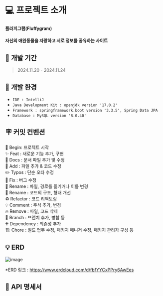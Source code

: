 
# 💻 프로젝트 소개
#### **플러피그램(Fluffygram)**
#### 자신의 애완동물을 자랑하고 서로 정보를 공유하는 사이트

## 🚀 개발 기간
> 2024.11.20 - 2024.11.24


## 🌱 개발 환경
- `IDE : IntelliJ`
- `Java Development Kit : openjdk version '17.0.2'`
- `Framework : springframework.boot version '3.3.5', Spring Data JPA`
- `Database : MySQL version '8.0.40'`

## 🪧 커밋 컨벤션
🎉 Begin: 프로젝트 시작 <br>
✨ Feat : 새로운 기능 추가, 구현<br>
📝 Docs : 문서 파일 추가 및 수정<br>
🔧 Add :  파일 추가 & 코드 수정<br>
✏️ Typos : 단순 오타 수정<br>
🐛 Fix : 버그 수정<br>
🚚 Rename : 파일, 경로를 옮기거나 이름 변경<br>
🎨 Rename : 코드의 구조, 형태 개선<br>
♻️ Refactor : 코드 리팩토링<br>
💡 Comment : 주석 추가, 변경<br>
🔥 Remove : 파일, 코드 삭제<br>
🔀 Branch : 브랜치 추가, 병합 등<br>
➕ Dependency : 의존성 추가<br>
🏗️ Chore : 빌드 업무 수정, 패키지 매니저 수정, 패키지 관리자 구성 등


## 💡 ERD

![image](https://github.com/user-attachments/assets/6779e075-6d04-48cd-8ab7-3cb2dbba59ae)

*ERD 링크 : https://www.erdcloud.com/d/fbfYYCxPPry6AwEes


## 🎉 API 명세서


